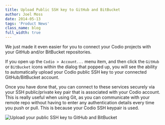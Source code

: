 ```yaml
---
title: Upload Public SSH key to GitHub and BitBucket
author: Joel Moss
date: 2014-05-13
tags: 'Product News'
class_name: blog
full_width: true
---
```


We just made it even easier for you to connect your Codio projects with your GitHub and/or BitBucket repositories.

If you open up the `Codio > Account...` menu item, and then click the `GitHub` or `BitBucket` icons within the dialog that popped up, you will see the ability to automatically upload your Codio public SSH key to your connected GitHub/BitBucket account.

Once you have done that, you can connect to these services securely via your SSH public/private key pair that is associated with your Codio account. This is really useful when using Git, as you can communicate with your remote repo without having to enter any authentication details every time you push or pull. This is because your Codio SSH keypair is used.

![Upload your public SSH key to GitHub and BitBucket](blog/ssh-upload.png)